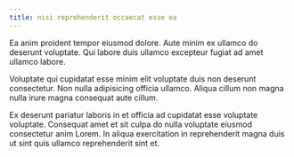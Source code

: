 ```yaml
---
title: nisi reprehenderit occaecat esse ea
---
```


Ea anim proident tempor eiusmod dolore. Aute minim ex ullamco do deserunt voluptate. Qui labore duis ullamco excepteur fugiat ad amet ullamco labore.

Voluptate qui cupidatat esse minim elit voluptate duis non deserunt consectetur. Non nulla adipisicing officia ullamco. Aliqua cillum non magna nulla irure magna consequat aute cillum.

Ex deserunt pariatur laboris in et officia ad cupidatat esse voluptate voluptate. Consequat amet et sit culpa do nulla voluptate eiusmod consectetur anim Lorem. In aliqua exercitation in reprehenderit magna duis ut sint quis ullamco reprehenderit sint et.